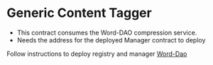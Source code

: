 Generic Content Tagger
======================

- This contract consumes the Word-DAO compression service.
- Needs the address for the deployed Manager contract to deploy

Follow instructions to deploy registry and manager [Word-Dao](https://github.com/crazyrabbitLTC/ETHNY-Word-Dao)
